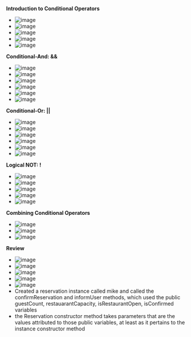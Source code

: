 **Introduction to Conditional Operators**
- ![image](https://github.com/user-attachments/assets/063364d2-f9f8-4f36-bd4b-1cd20ca86e01)
- ![image](https://github.com/user-attachments/assets/036fbf73-0e66-4382-b092-08e583fb7003)
- ![image](https://github.com/user-attachments/assets/89ee2364-6434-4e2b-8d23-2aaacee27966)
- ![image](https://github.com/user-attachments/assets/2109a47a-0a57-41a7-b5e9-09d2971ed810)
- ![image](https://github.com/user-attachments/assets/4f84d0ec-8db5-4df4-84ba-3de754e29962)

**Conditional-And: &&**
- ![image](https://github.com/user-attachments/assets/eff94cc4-585e-4677-b664-cf348b113249)
- ![image](https://github.com/user-attachments/assets/dfe0f899-ea33-4912-be70-6ab0363f450e)
- ![image](https://github.com/user-attachments/assets/ace45f5b-4077-4c3f-8280-c524e3b90182)
- ![image](https://github.com/user-attachments/assets/9fdf55b5-0d75-4ec0-bd77-bc2112559510)
- ![image](https://github.com/user-attachments/assets/87d5277e-1486-4a33-91c4-d45f1ec56c36)
- ![image](https://github.com/user-attachments/assets/ac9c67b7-e06e-48bc-bbc6-db4225c9b27b)

**Conditional-Or: ||**
- ![image](https://github.com/user-attachments/assets/057a1632-ad6b-4d77-8aa2-7e921b99c419)
- ![image](https://github.com/user-attachments/assets/dd0b5bbc-1ca2-4063-bdce-bedf5f091827)
- ![image](https://github.com/user-attachments/assets/48d8afde-733e-4588-bb79-d6bf75bd9ab2)
- ![image](https://github.com/user-attachments/assets/e9147892-133b-4fb5-b2dd-326171362ea3)
- ![image](https://github.com/user-attachments/assets/fb01fdcb-d0a9-4bc2-9796-2b4a79180021)
- ![image](https://github.com/user-attachments/assets/9c232609-f6c6-43cc-9f77-b8881b792092)

**Logical NOT: !**
- ![image](https://github.com/user-attachments/assets/27b9548f-ec2d-438a-98b4-e0d94dda10ad)
- ![image](https://github.com/user-attachments/assets/cd8d30eb-c3db-4770-804c-921feacd07a4)
- ![image](https://github.com/user-attachments/assets/fbb0a42f-dd29-4f07-b09e-e188f48cd76a)
- ![image](https://github.com/user-attachments/assets/a7f43a6e-b261-4dd2-92b2-8789d47eaaa8)
- ![image](https://github.com/user-attachments/assets/09549cdf-4ead-443b-9d2e-6f411e86ce7a)

**Combining Conditional Operators**
- ![image](https://github.com/user-attachments/assets/5292c416-c51a-46c3-9e89-ed6327f5217e)
- ![image](https://github.com/user-attachments/assets/c3c9e0d3-02b3-46d4-84c2-db9d7a65d1b1)
- ![image](https://github.com/user-attachments/assets/1cbe4e62-9b07-47e8-9274-b994412d3d3d)

**Review**
- ![image](https://github.com/user-attachments/assets/c99b807e-dd42-4a5c-b7e8-efe6820ac732)
- ![image](https://github.com/user-attachments/assets/1cceb016-568d-4aff-9584-91905a608d47)
- ![image](https://github.com/user-attachments/assets/6ea197a8-86de-4534-8186-c320ffbc96be)
- ![image](https://github.com/user-attachments/assets/820298b6-3bef-4e15-b04a-d7133d5e7007)
- ![image](https://github.com/user-attachments/assets/4320b78d-657f-43b6-abec-4e41be132f02)
- Created a reservation instance called mike and called the confirmReservation and informUser methods, which used the public guestCount, restauarantCapacity, isRestaurantOpen, isConfirmed variables
- the Reservation constructor method takes parameters that are the values attributed to those public variables, at least as it pertains to the instance constructor method





